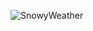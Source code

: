 ![SnowyWeather](https://hosting.photobucket.com/images/ae89/bandos4eva/242e379f970c22bf30e1689290627058.gif)
